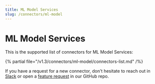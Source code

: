 ```yaml
---
title: ML Model Services
slug: /connectors/ml-model
---
```


# ML Model Services

This is the supported list of connectors for ML Model Services:

{% partial file="/v1.3/connectors/ml-model/connectors-list.md" /%}

If you have a request for a new connector, don't hesitate to reach out in [Slack](https://slack.open-metadata.org/) or
open a [feature request](https://github.com/open-metadata/OpenMetadata/issues/new/choose) in our GitHub repo.
